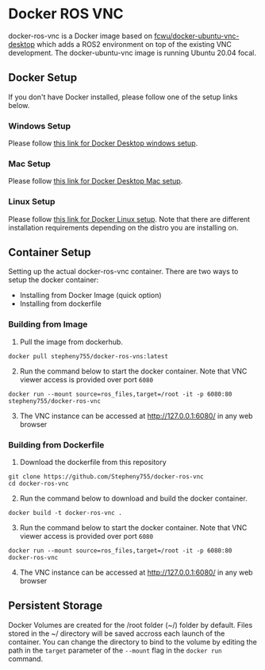 # Docker ROS VNC

docker-ros-vnc is a Docker image based on [fcwu/docker-ubuntu-vnc-desktop](https://github.com/fcwu/docker-ubuntu-vnc-desktop) which adds a ROS2 environment on top of the existing VNC development. The docker-ubuntu-vnc image is running Ubuntu 20.04 focal.

## Docker Setup

If you don't have Docker installed, please follow one of the setup links below.

### Windows Setup

Please follow [this link for Docker Desktop windows setup](https://docs.docker.com/docker-for-windows/install/).

### Mac Setup

Please follow [this link for Docker Desktop Mac setup](https://docs.docker.com/docker-for-mac/install/).

### Linux Setup

Please follow [this link for Docker Linux setup](https://docs.docker.com/engine/install/). Note that there are different installation requirements depending on the distro you are installing on.

## Container Setup

Setting up the actual docker-ros-vnc container. There are two ways to setup the docker container:

* Installing from Docker Image (quick option)
* Installing from dockerfile

### Building from Image

1. Pull the image from dockerhub.
```
docker pull stepheny755/docker-ros-vns:latest
```

2. Run the command below to start the docker container. Note that VNC viewer access is provided over port `6080`
```shell
docker run --mount source=ros_files,target=/root -it -p 6080:80 stepheny755/docker-ros-vnc
```

3. The VNC instance can be accessed at http://127.0.0.1:6080/ in any web browser


### Building from Dockerfile

1. Download the dockerfile from this repository

```shell
git clone https://github.com/Stepheny755/docker-ros-vnc
cd docker-ros-vnc
```

2. Run the command below to download and build the docker container. 

```shell
docker build -t docker-ros-vnc .
```

3. Run the command below to start the docker container. Note that VNC viewer access is provided over port `6080`
```shell
docker run --mount source=ros_files,target=/root -it -p 6080:80 docker-ros-vnc
```

4. The VNC instance can be accessed at http://127.0.0.1:6080/ in any web browser

## Persistent Storage

Docker Volumes are created for the /root folder (~/) folder by default. Files stored in the ~/ directory will be saved accross each launch of the container. You can change the directory to bind to the volume by editing the path in the `target` parameter of the `--mount` flag in the `docker run` command.
